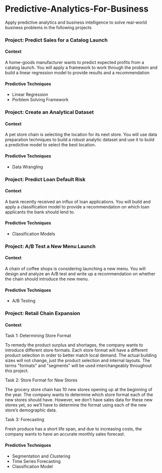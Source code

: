 # Predictive-Analytics-For-Business
Apply predictive analytics and business intelligence to solve real-world business problems in the following projects

### Project: Predict Sales for a Catalog Launch
#### Context
A home-goods manufacturer wants to predict expected profits from a catalog launch. You will apply a
framework to work through the problem and build a linear regression model to provide results and a
recommendation
#### Predictive Techniques
* Linear Regression
* Porblem Solving Framework

### Project: Create an Analytical Dataset
#### Context
A pet store chain is selecting the location for its next store. You will use data preparation techniques to build
a robust analytic dataset and use it to build a predictive model to select the best location.
#### Predictive Techniques
* Data Wrangling

### Project: Predict Loan Default Risk
#### Context
A bank recently received an influx of loan applications. You will build and apply a classification model to
provide a recommendation on which loan applicants the bank should lend to.
#### Predictive Techniques
* Classification Models

### Project: A/B Test a New Menu Launch
#### Context
A chain of coffee shops is considering launching a new menu. You will design and analyze an A/B test and
write up a recommendation on whether the chain should introduce the new menu.
#### Predictive Techniques
* A/B Testing

### Project: Retail Chain Expansion
#### Context
Task 1: Determining Store Format

To remedy the product surplus and shortages, the company wants to introduce different store formats. Each store format will have a different product selection in order to better match local demand. The actual building sizes will not change, just the product selection and internal layouts. The terms "formats" and "segments" will be used interchangeably throughout this project. 

Task 2: Store Format for New Stores

The grocery store chain has 10 new stores opening up at the beginning of the year. The company wants to determine which store format each of the new stores should have. However, we don’t have sales data for these new stores yet, so we’ll have to determine the format using each of the new store’s demographic data.

Task 3: Forecasting

Fresh produce has a short life span, and due to increasing costs, the company wants to have an accurate monthly sales forecast.

#### Predictive Techniques
* Segmentation and Clustering
* Time Series Forecasting
* Classification Model
